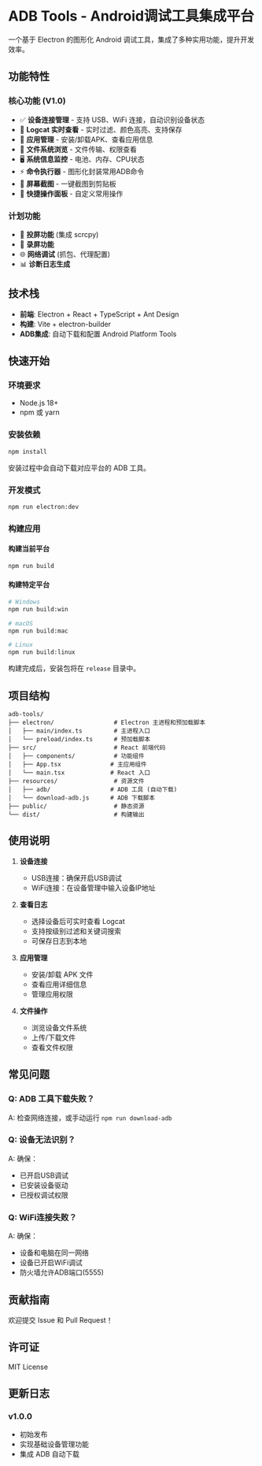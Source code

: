 # ADB Tools - Android调试工具集成平台

一个基于 Electron 的图形化 Android 调试工具，集成了多种实用功能，提升开发效率。

## 功能特性

### 核心功能 (V1.0)
- ✅ **设备连接管理** - 支持 USB、WiFi 连接，自动识别设备状态
- 🔄 **Logcat 实时查看** - 实时过滤、颜色高亮、支持保存
- 📱 **应用管理** - 安装/卸载APK、查看应用信息
- 📁 **文件系统浏览** - 文件传输、权限查看
- 🖥️ **系统信息监控** - 电池、内存、CPU状态
- ⚡ **命令执行器** - 图形化封装常用ADB命令
- 📸 **屏幕截图** - 一键截图到剪贴板
- 🎯 **快捷操作面板** - 自定义常用操作

### 计划功能
- 📱 **投屏功能** (集成 scrcpy)
- 🎥 **录屏功能**
- 🌐 **网络调试** (抓包、代理配置)
- 📊 **诊断日志生成**

## 技术栈

- **前端**: Electron + React + TypeScript + Ant Design
- **构建**: Vite + electron-builder
- **ADB集成**: 自动下载和配置 Android Platform Tools

## 快速开始

### 环境要求
- Node.js 18+
- npm 或 yarn

### 安装依赖
```bash
npm install
```

安装过程中会自动下载对应平台的 ADB 工具。

### 开发模式
```bash
npm run electron:dev
```

### 构建应用

#### 构建当前平台
```bash
npm run build
```

#### 构建特定平台
```bash
# Windows
npm run build:win

# macOS
npm run build:mac

# Linux
npm run build:linux
```

构建完成后，安装包将在 `release` 目录中。

## 项目结构

```
adb-tools/
├── electron/                 # Electron 主进程和预加载脚本
│   ├── main/index.ts         # 主进程入口
│   └── preload/index.ts      # 预加载脚本
├── src/                      # React 前端代码
│   ├── components/           # 功能组件
│   ├── App.tsx              # 主应用组件
│   └── main.tsx             # React 入口
├── resources/                # 资源文件
│   ├── adb/                 # ADB 工具 (自动下载)
│   └── download-adb.js      # ADB 下载脚本
├── public/                   # 静态资源
└── dist/                     # 构建输出
```

## 使用说明

1. **设备连接**
   - USB连接：确保开启USB调试
   - WiFi连接：在设备管理中输入设备IP地址

2. **查看日志**
   - 选择设备后可实时查看 Logcat
   - 支持按级别过滤和关键词搜索
   - 可保存日志到本地

3. **应用管理**
   - 安装/卸载 APK 文件
   - 查看应用详细信息
   - 管理应用权限

4. **文件操作**
   - 浏览设备文件系统
   - 上传/下载文件
   - 查看文件权限

## 常见问题

### Q: ADB 工具下载失败？
A: 检查网络连接，或手动运行 `npm run download-adb`

### Q: 设备无法识别？
A: 确保：
- 已开启USB调试
- 已安装设备驱动
- 已授权调试权限

### Q: WiFi连接失败？
A: 确保：
- 设备和电脑在同一网络
- 设备已开启WiFi调试
- 防火墙允许ADB端口(5555)

## 贡献指南

欢迎提交 Issue 和 Pull Request！

## 许可证

MIT License

## 更新日志

### v1.0.0
- 初始发布
- 实现基础设备管理功能
- 集成 ADB 自动下载